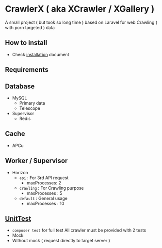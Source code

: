 # CrawlerX ( aka XCrawler / XGallery )
A small project ( but took so long time ) based on Laravel for web Crawling ( with porn targeted ) data

## How to install
- Check [installation](//docs/Install.md) document

## Requirements

## Database
- MySQL
    - Primary data
    - Telescope
- Supervisor
    - Redis

## Cache
- APCu

## Worker / Supervisor
- Horizon
    - `api` : For 3rd API request
        - maxProcesses: 2
    - `crawling` : For Crawling purpose
        - maxProcesses : 5
    - `default` : General usage
        - maxProcesses : 10
## [UnitTest](//docs/UnitTest.md)
- `composer test` for full test
  All crawler must be provided with 2 tests
- Mock
- Without mock ( request directly to target server )
